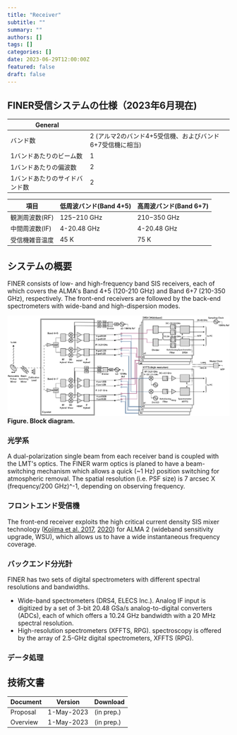 ```yaml
---
title: "Receiver"
subtitle: ""
summary: ""
authors: []
tags: []
categories: []
date: 2023-06-29T12:00:00Z
featured: false
draft: false
---
```


## FINER受信システムの仕様（2023年6月現在)
| General | |
|---|---|
| バンド数 | 2 (アルマ2のバンド4+5受信機、およびバンド6+7受信機に相当) |
| 1バンドあたりのビーム数 | 1 |
| 1バンドあたりの偏波数 | 2 |
| 1バンドあたりのサイドバンド数 | 2 |

| 項目 | 低周波バンド(Band 4+5) | 高周波バンド(Band 6+7) |
|---|---|---|
| 観測周波数(RF) | 125−210 GHz | 210−350 GHz|
| 中間周波数(IF) | 4-20.48 GHz | 4-20.48 GHz |
| 受信機雑音温度 | 45 K | 75 K |


## システムの概要
FINER consists of low- and high-frequency band SIS receivers, each of which covers the ALMA's Band 4+5 (120-210 GHz) and Band 6+7 (210-350 GHz), respectively. The front-end receivers are followed by the back-end spectrometers with wide-band and high-dispersion modes.

![blockdiagram](blockdiagram.png)
**Figure. Block diagram.**

### 光学系
A dual-polarization single beam from each receiver band is coupled with the LMT's optics. The FINER warm optics is planed to have a beam-switching mechanism which allows a quick (~1 Hz) position switching for atmospheric removal. The spatial resolution (i.e. PSF size) is 7 arcsec X (frequency/200 GHz)^-1, depending on observing frequency.

### フロントエンド受信機
The front-end receiver exploits the high critical current density SIS mixer technology ([Kojima et al. 2017](https://ui.adsabs.harvard.edu/abs/2017ITTST...7..694K/), [2020](https://ui.adsabs.harvard.edu/abs/2020A%26A...640L...9K/)) for ALMA 2 (wideband sensitivity upgrade, WSU), which allows us to have a wide instantaneous frequency coverage.

### バックエンド分光計
FINER has two sets of digital spectrometers with different spectral resolutions and bandwidths.

- Wide-band spectrometers (DRS4, ELECS Inc.). Analog IF input is digitized by a set of 3-bit 20.48 GSa/s analog-to-digital converters (ADCs), each of which offers a 10.24 GHz bandwidth with a 20 MHz spectral resolution.
- High-resolution spectrometers (XFFTS, RPG). spectroscopy is offered by the array of 2.5-GHz digital spectrometers, XFFTS (RPG).

### データ処理

## 技術文書

| Document | Version | Download |
|---|---|---|
| Proposal | 1-May-2023 | (in prep.) |
| Overview | 1-May-2023 | (in prep.) |

